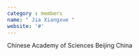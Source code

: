 ```yaml
---
category : members
name: " Jia Xiangxue " 
website: '#'
---
```

Chinese Academy of Sciences
Beijing China


